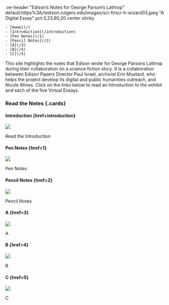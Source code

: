 .ve-header "Edison’s Notes for George Parson’s Lathrop" default:https%3A//edison.rutgers.edu/images/sci-fi/sci-fi-wizard03.jpeg "A Digital Essay" pct:3,23,80,20 center sticky

    - [Home](/)
    - [Introduction](/introduction)
    - [Pen Notes](/1)
    - [Pencil Notes](/2)
    - [A](/3)
    - [B](/4)
    - [C](/5)
    
This site highlights the notes that Edison wrote for George Parsons Lathrop during their collaboration on a science fiction story. It is a collaboration between Edison Papers Director Paul Israel, archivist Erin Mustard, who helps the project develop its digital and public humanities outreach, and Nicole Wines. Click on the links below to read an Introduction to the exhibit and each of the five Virtual Essays.

### Read the Notes {.cards}

#### Introduction {href=introduction}

![](https://raw.githubusercontent.com/edisonpapers/media/main/ThomasAlvaEdison1884/Thomas_Alva_Edison_1884.jpg)

Read the Introduction 

#### Pen Notes {href=1}

![](https://github.com/edisonpapers/media/blob/main/Lathrop/pen-notes.png?raw=true)

Pen Notes

#### Pencil Notes {href=2}

![](https://raw.githubusercontent.com/edisonpapers/media/main/diary/Diary_Entry_02.png)

Pencil Notes

#### A {href=3}

![](https://raw.githubusercontent.com/edisonpapers/media/main/diary/Diary_Entry_03.png)

A

#### B {href=4}

![](https://raw.githubusercontent.com/edisonpapers/media/main/diary/Diary_Entry_04.png)

B

#### C {href=5}

![](https://raw.githubusercontent.com/edisonpapers/media/main/diary/Diary_Entry_05.png)

C
